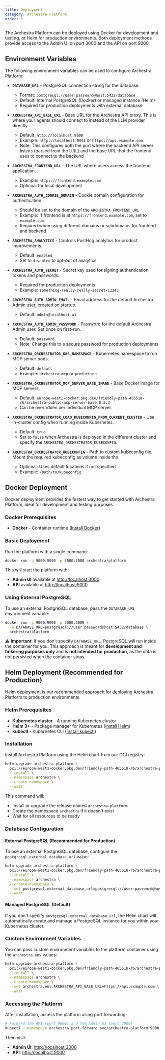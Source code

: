 ```yaml
---
title: Deployment
category: Archestra Platform
order: 3
---
```


The Archestra Platform can be deployed using Docker for development and testing, or Helm for production environments. Both deployment methods provide access to the Admin UI on port 3000 and the API on port 9000.

## Environment Variables

The following environment variables can be used to configure Archestra Platform:

- **`DATABASE_URL`** - PostgreSQL connection string for the database.
  - Format: `postgresql://user:password@host:5432/database`
  - Default: Internal PostgreSQL (Docker) or managed instance (Helm)
  - Required for production deployments with external database

- **`ARCHESTRA_API_BASE_URL`** - Base URL for the Archestra API proxy. This is where your agents should connect to instead of the LLM provider directly.
  - Default: `http://localhost:9000`
  - Example: `http://localhost:9001` or `https://api.example.com`
  - Note: This configures both the port where the backend API server listens (parsed from the URL) and the base URL that the frontend uses to connect to the backend

- **`ARCHESTRA_FRONTEND_URL`** - The URL where users access the frontend application.
  - Example: `https://frontend.example.com`
  - Optional for local development

- **`ARCHESTRA_AUTH_COOKIE_DOMAIN`** - Cookie domain configuration for authentication.
  - Should be set to the domain of the `ARCHESTRA_FRONTEND_URL`
  - Example: If frontend is at `https://frontend.example.com`, set to `example.com`
  - Required when using different domains or subdomains for frontend and backend

- **`ARCHESTRA_ANALYTICS`** - Controls PostHog analytics for product improvements.
  - Default: `enabled`
  - Set to `disabled` to opt-out of analytics

- **`ARCHESTRA_AUTH_SECRET`** - Secret key used for signing authentication tokens and passwords.
  - Required for production deployments
  - Example: `something-really-really-secret-12345`

- **`ARCHESTRA_AUTH_ADMIN_EMAIL`** - Email address for the default Archestra Admin user, created on startup.
  - Default: `admin@localhost.ai`

- **`ARCHESTRA_AUTH_ADMIN_PASSWORD`** - Password for the default Archestra Admin user. Set once on first-run.
  - Default: `password`
  - Note: Change this to a secure password for production deployments

- **`ARCHESTRA_ORCHESTRATOR_K8S_NAMESPACE`** - Kubernetes namespace to run MCP server pods.
  - Default: `default`
  - Example: `archestra-mcp` or `production`

- **`ARCHESTRA_ORCHESTRATOR_MCP_SERVER_BASE_IMAGE`** - Base Docker image for MCP servers.
  - Default: `europe-west1-docker.pkg.dev/friendly-path-465518-r6/archestra-public/mcp-server-base:0.0.3`
  - Can be overridden per individual MCP server.

- **`ARCHESTRA_ORCHESTRATOR_LOAD_KUBECONFIG_FROM_CURRENT_CLUSTER`** - Use in-cluster config when running inside Kubernetes.
  - Default: `true`
  - Set to `false` when Archestra is deployed in the different cluster and specify the `ARCHESTRA_ORCHESTRATOR_KUBECONFIG`.

- **`ARCHESTRA_ORCHESTRATOR_KUBECONFIG`** - Path to custom kubeconfig file. Mount the required kubeconfig as volume inside the
  - Optional: Uses default locations if not specified
  - Example: `/path/to/kubeconfig`

## Docker Deployment

Docker deployment provides the fastest way to get started with Archestra Platform, ideal for development and testing purposes.

### Docker Prerequisites

- **Docker** - Container runtime ([Install Docker](https://docs.docker.com/get-docker/))

### Basic Deployment

Run the platform with a single command:

```bash
docker run -p 9000:9000 -p 3000:3000 archestra/platform
```

This will start the platform with:

- **Admin UI** available at <http://localhost:3000>
- **API** available at <http://localhost:9000>

### Using External PostgreSQL

To use an external PostgreSQL database, pass the `DATABASE_URL` environment variable:

```bash
docker run -p 9000:9000 -p 3000:3000 \
  -e DATABASE_URL=postgresql://user:password@host:5432/database \
  archestra/platform
```

⚠️ **Important**: If you don't specify `DATABASE_URL`, PostgreSQL will run inside the container for you. This approach is meant for **development and tinkering purposes only** and is **not intended for production**, as the data is not persisted when the container stops.

## Helm Deployment (Recommended for Production)

Helm deployment is our recommended approach for deploying Archestra Platform to production environments.

### Helm Prerequisites

- **Kubernetes cluster** - A running Kubernetes cluster
- **Helm 3+** - Package manager for Kubernetes ([Install Helm](https://helm.sh/docs/intro/install/))
- **kubectl** - Kubernetes CLI ([Install kubectl](https://kubernetes.io/docs/tasks/tools/))

### Installation

Install Archestra Platform using the Helm chart from our OCI registry:

```bash
helm upgrade archestra-platform \
  oci://europe-west1-docker.pkg.dev/friendly-path-465518-r6/archestra-public/helm-charts/archestra-platform \
  --install \
  --namespace archestra \
  --create-namespace \
  --wait
```

This command will:

- Install or upgrade the release named `archestra-platform`
- Create the namespace `archestra` if it doesn't exist
- Wait for all resources to be ready

### Database Configuration

#### External PostgreSQL (Recommended for Production)

To use an external PostgreSQL database, configure the `postgresql.external_database_url` value:

```bash
helm upgrade archestra-platform \
  oci://europe-west1-docker.pkg.dev/friendly-path-465518-r6/archestra-public/helm-charts/archestra-platform \
  --install \
  --namespace archestra \
  --create-namespace \
  --set postgresql.external_database_url=postgresql://user:password@host:5432/database \
  --wait
```

#### Managed PostgreSQL (Default)

If you don't specify `postgresql.external_database_url`, the Helm chart will automatically create and manage a PostgreSQL instance for you within your Kubernetes cluster.

### Custom Environment Variables

You can pass custom environment variables to the platform container using the `archestra.env` values:

```bash
helm upgrade archestra-platform \
  oci://europe-west1-docker.pkg.dev/friendly-path-465518-r6/archestra-public/helm-charts/archestra-platform \
  --install \
  --namespace archestra \
  --create-namespace \
  --set archestra.env.ARCHESTRA_API_BASE_URL=https://api.example.com \
  --wait
```

### Accessing the Platform

After installation, access the platform using port forwarding:

```bash
# Forward the API (port 9000) and the Admin UI (port 3000)
kubectl --namespace archestra port-forward svc/archestra-platform 9000:9000 3000:3000
```

Then visit:

- **Admin UI**: <http://localhost:3000>
- **API**: <http://localhost:9000>
